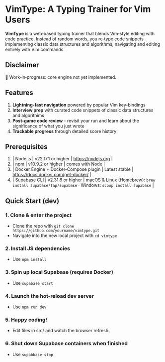 # VimType: A Typing Trainer for Vim Users
**VimType** is a web‑based typing trainer that blends Vim‑style editing with code practice. Instead of random words, you re‑type code snippets implementing classic data structures and algorithms, navigating and editing entirely with Vim commands.
## Disclaimer
🚧 Work‑in‑progress: core engine not yet implemented.
## Features
1. **Lightning-fast navigation** powered by popular Vim key-bindings
2. **Interview prep** with curated code snippets of classic data structures and algorithims
3. **Post-game code review** - revisit your run and learn about the significance of what you just wrote
4. **Trackable progress** through detailed score history
## Prerequisites
1. | Node.js | v22.17.1 or higher | <https://nodejs.org> |
2. | npm | v10.9.2 or higher | comes with Node |
3. | Docker Engine + Docker-Compose plugin | Latest stable | <https://docs.docker.com/get-docker/> |
4. | Supabase CLI | v2.31.8 or higher | macOS & Linux (Homebrew): `brew install supabase/tap/supabase`  ·  Windows: `scoop install supabase` |
## Quick Start (dev)
### 1. Clone & enter the project
- Clone the repo with `git clone https://github.com/yourname/vimtype.git`
- Navigate into the new local project with `cd vimtype` 
### 2. Install JS dependencies
- Use `npm install`
### 3. Spin up local Supabase (requires Docker)
- Use `supabase start`
### 4. Launch the hot-reload dev server
- Use `npm run dev`
### 5. Happy coding!
- Edit files in src/ and watch the browser refresh.
### 6. Shut down Supabase containers when finished
- Use `supabbase stop`

